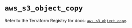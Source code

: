 # `aws_s3_object_copy`

Refer to the Terraform Registry for docs: [`aws_s3_object_copy`](https://registry.terraform.io/providers/hashicorp/aws/3.76.1/docs/resources/s3_object_copy).
